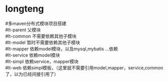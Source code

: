 # longteng
#多maven分布式模块项目搭建  
#lt-parent   父模块  
#lt-common   不需要依赖其他子模块  
#lt-model    暂时不需要依赖其他子模块  
#lt-mapper   依赖model模块，以及mysql,mybatis ...依赖  
#lt-service  依赖model模块  
#lt-simpl    依赖service，mapper模块  
#lt-web     依赖simpl模板，（这里就不需要引用model,mapper，service,common了，以为已经间接引用了）  

